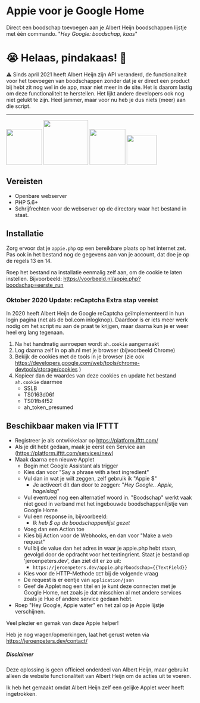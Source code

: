 # Appie voor je Google Home
Direct een boodschap toevoegen aan je Albert Heijn boodschappen lijstje met één 
commando. "_Hey Google: boodschap, kaas_"

# 😭 Helaas, pindakaas! 🍯
⚠ Sinds april 2021 heeft Albert Heijn zijn API veranderd, de functionaliteit voor het toevoegen van boodschappen zonder dat je er direct een product bij hebt zit nog wel in de app, maar niet meer in de site. Het is daarom lastig om deze functionaliteit te herstellen. Het lijkt andere developers ook nog niet gelukt te zijn. Heel jammer, maar voor nu heb je dus niets (meer) aan die script.

---

<img src="https://content.presspage.com/uploads/1241/500_ah-logo-232800.jpg" height="96"> <img src="https://cdn2.techadvisor.co.uk/cmsdata/features/3663037/google_home_mini_chalk.jpg" height="120"> <img src="http://resources.mynewsdesk.com/image/upload/c_limit,dpr_2.625,f_auto,h_700,q_auto,w_360/mu5okq33jmyrjms0kddt.jpg" height="96"> <img src="https://www.php.net/images/logos/new-php-logo.png" height="80">


## Vereisten
 * Openbare webserver
 * PHP 5.6+
 * Schrijfrechten voor de webserver op de directory waar het bestand in staat.


## Installatie
Zorg ervoor dat je `appie.php` op een bereikbare plaats op het internet zet. Pas
ook in het bestand nog de gegevens aan van je account, dat doe je op de regels 13 en 14.

Roep het bestand na installatie eenmalig zelf aan, om de cookie te laten instellen.
Bijvoorbeeld: https://voorbeeld.nl/appie.php?boodschap=eerste_run


### Oktober 2020 Update: reCaptcha Extra stap vereist
In 2020 heeft Albert Heijn de Google reCaptcha geïmplementeerd in hun login pagina 
(net als de bol.com inlogknop). Daardoor is er iets meer werk nodig om het script 
nu aan de praat te krijgen, maar daarna kun je er weer heel erg lang tegenaan.

1. Na het handmatig aanroepen wordt `ah.cookie` aangemaakt
2. Log daarna zelf in op ah.nl met je browser (bijvoorbeeld Chrome)
3. Bekijk de cookies met de tools in je browser (zie ook https://developers.google.com/web/tools/chrome-devtools/storage/cookies )
4. Kopieer dan de waardes van deze cookies en update het bestand `ah.cookie` daarmee
   * SSLB
   * TS0163d06f
   * TS01fb4f52
   * ah_token_presumed


## Beschikbaar maken via IFTTT
 * Registreer je als ontwikkelaar op https://platform.ifttt.com/
 * Als je dit hebt gedaan, maak je eerst een Service aan (https://platform.ifttt.com/services/new)
 * Maak daarna een nieuwe Applet 
   * Begin met Google Assistant als trigger
   * Kies dan voor "Say a phrase with a text ingredient"
   * Vul dan in wat je wilt zeggen, zelf gebruik ik "Appie $"
     * Je activeert dit dan door te zeggen: "_Hey Google.. Appie, hagelslag_"
   * Vul eventueel nog een alternatief woord in. "Boodschap" werkt vaak niet goed in 
     verband met het ingebouwde boodschappenlijstje van Google Home
   * Vul een response in, bijvoorbeeld:
     * _Ik heb $ op de boodschappenlijst gezet_ 
   * Voeg dan een Action toe
   * Kies bij Action voor de Webhooks, en dan voor "Make a web request"
   * Vul bij de value dan het adres in waar je appie.php hebt staan, gevolgd door 
     de opdracht voor het textingrient. Staat je bestand op 'jeroenpeters.dev', dan
     ziet dit er zo uit:
     * `https://jeroenpeters.dev/appie.php?boodschap={{TextField}}`
   * Kies voor de HTTP-Methode `GET` bij de volgende vraag
   * De request is er eentje van `application/json`
   * Geef de Applet nog een titel en je kunt deze connecten met je Google Home, 
     net zoals je dat misschien al met andere services zoals je Hue of andere 
     service gedaan hebt.
 * Roep "Hey Google, Appie water" en het zal op je Appie lijstje verschijnen.
     
Veel plezier en gemak van deze Appie helper!

Heb je nog vragen/opmerkingen, laat het gerust weten via https://jeroenpeters.dev/contact/


##### Disclaimer
Deze oplossing is geen officieel onderdeel van Albert Heijn, maar gebruikt alleen 
de website functionaliteit van Albert Heijn om de acties uit te voeren.

Ik heb het gemaakt omdat Albert Heijn zelf een gelijke Applet weer heeft ingetrokken.

